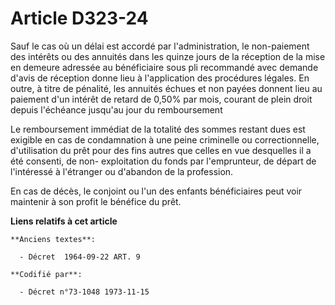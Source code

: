 # Article D323-24

Sauf le cas où un délai est accordé par l'administration, le non-paiement des intérêts ou des annuités dans les quinze jours
de la réception de la mise en demeure adressée au bénéficiaire sous pli recommandé avec demande d'avis de réception donne
lieu à l'application des procédures légales. En outre, à titre de pénalité, les annuités échues et non payées donnent lieu au
paiement d'un intérêt de retard de 0,50% par mois, courant de plein droit depuis l'échéance jusqu'au jour du remboursement

Le remboursement immédiat de la totalité des sommes restant dues est exigible en cas de condamnation à une peine criminelle
ou correctionnelle, d'utilisation du prêt pour des fins autres que celles en vue desquelles il a été consenti, de non-
exploitation du fonds par l'emprunteur, de départ de l'intéressé à l'étranger ou d'abandon de la profession.

En cas de décès, le conjoint ou l'un des enfants bénéficiaires peut voir maintenir à son profit le bénéfice du prêt.

**Liens relatifs à cet article**

	**Anciens textes**:

	  - Décret  1964-09-22 ART. 9

	**Codifié par**:

	  - Décret n°73-1048 1973-11-15
